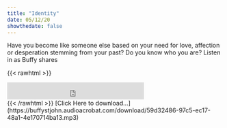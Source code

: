 ```yaml
---
title: "Identity"
date: 05/12/20
showthedate: false
---
```


Have you become like someone else based on your need for love, affection or desperation stemming from your past? Do you know who you are? Listen in as Buffy shares
<!--more-->
{{< rawhtml >}}
<iframe width='320px' height='40px' src='https://www.audioacrobat.com/tplay/Bc26cd7b6493b268f7f07c85a1465f9afNh0vFTYGJjkqCxxeRWpWa1BUVVVJSBYEPUgSeDZ+UFA' frameBorder='0'></iframe><br>
{{< /rawhtml >}}
[Click Here to download&hellip;](https://buffystjohn.audioacrobat.com/download/59d32486-97c5-ec17-48a1-4e170714ba13.mp3)